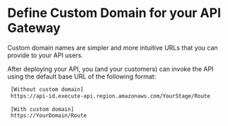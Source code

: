 # Define Custom Domain for your API Gateway 

Custom domain names are simpler and more intuitive URLs that you can provide to your API users.

After deploying your API, you (and your customers) can invoke the API using the default base URL of the following format:

```sh
 [Without custom domain]
 https://api-id.execute-api.region.amazonaws.com/YourStage/Route
 
 [With custom domain]
 https://YourDomain/Route
 
```
